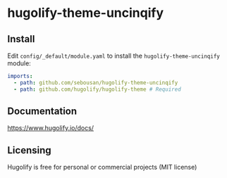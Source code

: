 # hugolify-theme-uncinqify

## Install

Edit `config/_default/module.yaml` to install the `hugolify-theme-uncinqify` module:

```yml
imports:
  - path: github.com/sebousan/hugolify-theme-uncinqify
  - path: github.com/hugolify/hugolify-theme # Required
```

## Documentation

https://www.hugolify.io/docs/

## Licensing

Hugolify is free for personal or commercial projects (MIT license)
